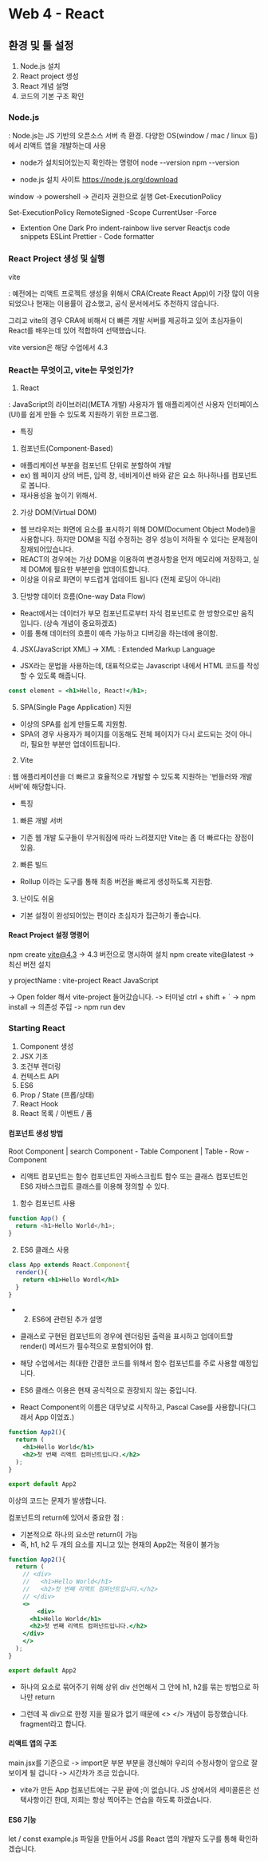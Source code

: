 # Web 4 - React

## 환경 및 툴 설정

1. Node.js 설치
2. React project 생성
3. React 개념 설명
4. 코드의 기본 구조 확인

### Node.js
: Node.js는 JS 기반의 오픈소스 서버 측 환경. 다양한 OS(window / mac / linux 등)에서 리액트 앱을 개발하는데 사용

- node가 설치되어있는지 확인하는 명령어 node --version
npm --version

- node.js 설치 사이트
https://node.js.org/download

window -> powershell -> 관리자 권한으로 실행
Get-ExecutionPolicy

Set-ExecutionPolicy RemoteSigned -Scope CurrentUser -Force

- Extention
One Dark Pro
indent-rainbow
live server
Reactjs code snippets
ESLint
Prettier - Code formatter

### React Project 생성 및 실행
vite

: 예전에는 리액트 프로젝트 생성을 위해서 CRA(Create React App)이 가장 많이 이용되었으나 현재는 이용률이 감소했고, 공식 문서에서도 추천하지 않습니다.

그리고 vite의 경우 CRA에 비해서 더 빠른 개발 서버를 제공하고 있어 초심자들이 React를 배우는데 있어 적합하여 선택했습니다.

vite version은 해당 수업에서 4.3

### React는 무엇이고, vite는 무엇인가?

1. React

: JavaScript의 라이브러리(META 개발) 사용자가 웹 애플리케이션 사용자 인터페이스(UI)를 쉽게 만들 수 있도록 지원하기 위한 프로그램.

- 특징
1. 컴포넌트(Component-Based)
- 애플리케이션 부분을 컴포넌트 단위로 분할하여 개발
- ex) 웹 페이지 상의 버튼, 입력 창, 네비게이션 바와 같은 요소 하나하나를 컴포넌트로 봅니다.
- 재사용성을 높이기 위해서.
2. 가상 DOM(Virtual DOM)
- 웹 브라우저는 화면에 요소를 표시하기 위해 DOM(Document Object Model)을 사용합니다. 하지만 DOM을 직접 수정하는 경우 성능이 저하될 수 있다는 문제점이 잠재되어있습니다.
- REACT의 경우에는 가상 DOM을 이용하여 변경사항을 먼저 메모리에 저장하고, 실제 DOM에 필요한 부분만을 업데이트합니다.
- 이상을 이유로 화면이 부드럽게 업데이트 됩니다 (전체 로딩이 아니라)
3. 단방향 데이터 흐름(One-way Data Flow)
- React에서는 데이터가 부모 컴포넌트로부터 자식 컴포넌트로 한 방향으로만 움직입니다. (상속 개념이 중요하겠죠)
- 이를 통해 데이터의 흐름이 예측 가능하고 디버깅을 하는데에 용이함.
4. JSX(JavaScript XML) -> XML : Extended Markup Language
- JSX라는 문법을 사용하는데, 대표적으로는 Javascript 내에서 HTML 코드를 작성할 수 있도록 해줍니다.
```jsx
const element = <h1>Hello, React!</h1>;
```
5. SPA(Single Page Application) 지원
- 이상의 SPA를 쉽게 만들도록 지원함.
- SPA의 경우 사용자가 페이지를 이동해도 전체 페이지가 다시 로드되는 것이 아니라, 필요한 부분만 업데이트됩니다.

2. Vite

: 웹 애플리케이션을 더 빠르고 효율적으로 개발할 수 있도록 지원하는 '번들러와 개발 서버'에 해당합니다.

- 특징
1. 빠른 개발 서버
- 기존 웹 개발 도구들이 무거워짐에 따라 느려졌지만 Vite는 좀 더 빠르다는 장점이 있음.
2. 빠른 빌드
- Rollup 이라는 도구를 통해 최종 버전을 빠르게 생성하도록 지원함.
3. 난이도 쉬움
- 기본 설정이 완성되어있는 편이라 초심자가 접근하기 좋습니다.

#### React Project 설정 명령어
npm create vite@4.3       -> 4.3 버전으로 명시하여 설치
npm create vite@latest    -> 최신 버전 설치

y
projectName : vite-project
React
JavaScript

-> Open folder 해서 vite-project 들어갔습니다.
-> 터미널 ctrl + shift + `
-> npm install -> 의존성 주입
-> npm run dev

### Starting React
1. Component 생성
2. JSX 기초
3. 조건부 렌더링
4. 컨텍스트 API
5. ES6
6. Prop / State (프롭/상태)
7. React Hook
8. React 목록 / 이벤트 / 폼

#### 컴포넌트 생성 방법
Root Component
  |
search Component - Table Component
                        |
                  Table - Row - Component

- 리액트 컴포넌트는 함수 컴포넌트인 자바스크립트 함수 또는 클래스 컴포넌트인 ES6 자바스크립트 클래스를 이용해 정의할 수 있다.

1. 함수 컴포넌트 사용
```js
function App() {
  return <h1>Hello World</h1>;
}
```

2. ES6 클래스 사용
```jsx
class App extends React.Component{
  render(){
    return <h1>Hello Wordl</h1>
  }
}
```


- 2. ES6에 관련된 추가 설명
- 클래스로 구현된 컴포넌트의 경우에 렌더링된 출력을 표시하고 업데이트할 render() 메서드가 필수적으로 포함되어야 함.

- 해당 수업에서는 최대한 간결한 코드를 위해서 함수 컴포넌트를 주로 사용할 예정입니다.
- ES6 클래스 이용은 현재 공식적으로 권장되지 않는 중입니다.

* React Component의 이름은 대무낮로 시작하고, Pascal Case를 사용합니다(그래서 App 이었죠.)

```jsx
function App2(){
  return (
    <h1>Hello World</h1>
    <h2>첫 번째 리액트 컴퍼넌트입니다.</h2>
  );
}

export default App2
```

이상의 코드는 문제가 발생합니다.

컴포넌트의 return에 있어서 중요한 점 :
- 기본적으로 하나의 요소만 return이 가능
- 즉, h1, h2 두 개의 요소를 지니고 있는 현재의 App2는 적용이 불가능

```jsx
function App2(){
  return (
    // <div>
    //   <h1>Hello World</h1>
    //   <h2>첫 번째 리액트 컴퍼넌트입니다.</h2>
    // </div>
    <>
        <div>
      <h1>Hello World</h1>
      <h2>첫 번째 리액트 컴퍼넌트입니다.</h2>
    </div>
    </>
  );
}

export default App2
```

- 하나의 요소로 묶어주기 위해 상위 div 선언해서 그 안에 h1, h2를 묶는 방법으로 하나만 return

- 그런데 꼭 div으로 한정 지을 필요가 없기 때문에 <> </> 개념이 등장했습니다.
fragment라고 합니다.


#### 리액트 앱의 구조

main.jsx를 기준으로 -> import문 부분 <App /> 부분을 갱신해야 우리의 수정사항이 앞으로 잘 보이게 될 겁니다 -> 시간차가 조금 있습니다.

* vite가 만든 App 컴포넌트에는 구문 끝에 ;이 없습니다. JS 상에서의 세미콜론은 선택사항이긴 한데, 저희는 항상 찍어주는 연습을 하도록 하겠습니다.

#### ES6 기능

let / const
example.js 파일을 만들어서 JS를 React 앱의 개발자 도구를 통해 확인하겠습니다.